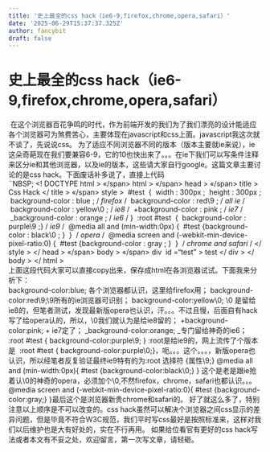 ```yaml
---
title: '史上最全的css hack（ie6-9,firefox,chrome,opera,safari）'
date: '2025-06-29T15:37:37.325Z'
author: fancybit
draft: false
---
```

<div class="header"><h1 class="single-title animate__animated animate__pulse animate__faster">史上最全的css hack（ie6-9,firefox,chrome,opera,safari）</h1></div>

<div class="content" id="content"><p><!-- raw HTML omitted -->&nbsp;在这个浏览器百花争鸣的时代，作为前端开发的我们为了我们漂亮的设计能适应各个浏览器可为煞费苦心，主要体现在javascript和css上面。javascript我这次就不谈了，先说说css。 为了适应不同浏览器不同的版本（版本主要就ie来说），ie这朵奇葩现在我们要兼容6-9，它的10也快出来了。。。在ie下我们可以写条件注释来区分ie和其他浏览器，以及ie的版本，这些请大家自行google。这篇文章主要讨论的是css hack。下面废话补多说了，直接上代码 <!-- raw HTML omitted --><br><!-- raw HTML omitted --><!-- raw HTML omitted -->¨NBSP;<!-- raw HTML omitted --><!-- raw HTML omitted --><!-- raw HTML omitted --><!-- raw HTML omitted --><!-- raw HTML omitted --> <!-- raw HTML omitted -->&lt;!<!-- raw HTML omitted --> <!-- raw HTML omitted -->DOCTYPE&nbsp;html<!-- raw HTML omitted --> <!-- raw HTML omitted -->&gt;<!-- raw HTML omitted --> <!-- raw HTML omitted --><!-- raw HTML omitted --><!-- raw HTML omitted --> <!-- raw HTML omitted -->«/span&gt; <!-- raw HTML omitted -->html<!-- raw HTML omitted --> <!-- raw HTML omitted -->&gt;<!-- raw HTML omitted --> <!-- raw HTML omitted --><!-- raw HTML omitted --><!-- raw HTML omitted --> <!-- raw HTML omitted -->«/span&gt; <!-- raw HTML omitted -->head<!-- raw HTML omitted --> <!-- raw HTML omitted -->&gt;<!-- raw HTML omitted --> <!-- raw HTML omitted --><!-- raw HTML omitted --><!-- raw HTML omitted --> <!-- raw HTML omitted -->«/span&gt; <!-- raw HTML omitted -->title<!-- raw HTML omitted --> <!-- raw HTML omitted -->&gt;<!-- raw HTML omitted --> <!-- raw HTML omitted -->Css&nbsp;Hack<!-- raw HTML omitted --> <!-- raw HTML omitted -->&lt;/<!-- raw HTML omitted --> <!-- raw HTML omitted -->title<!-- raw HTML omitted --> <!-- raw HTML omitted -->&gt;<!-- raw HTML omitted --> <!-- raw HTML omitted --><!-- raw HTML omitted --><!-- raw HTML omitted --> <!-- raw HTML omitted -->«/span&gt; <!-- raw HTML omitted -->style<!-- raw HTML omitted --> <!-- raw HTML omitted -->&gt;<!-- raw HTML omitted --> <!-- raw HTML omitted --><!-- raw HTML omitted -->&nbsp;#test&nbsp;<!-- raw HTML omitted --><!-- raw HTML omitted --> <!-- raw HTML omitted -->{<!-- raw HTML omitted --> <!-- raw HTML omitted --><!-- raw HTML omitted -->&nbsp;width<!-- raw HTML omitted --> <!-- raw HTML omitted -->:<!-- raw HTML omitted --> <!-- raw HTML omitted -->300px<!-- raw HTML omitted --> <!-- raw HTML omitted -->;<!-- raw HTML omitted --> <!-- raw HTML omitted --><!-- raw HTML omitted -->&nbsp;height<!-- raw HTML omitted --> <!-- raw HTML omitted -->:<!-- raw HTML omitted --> <!-- raw HTML omitted -->300px<!-- raw HTML omitted --> <!-- raw HTML omitted -->;<!-- raw HTML omitted --> <!-- raw HTML omitted --><!-- raw HTML omitted --><!-- raw HTML omitted -->&nbsp;background-color<!-- raw HTML omitted --> <!-- raw HTML omitted -->:<!-- raw HTML omitted --> <!-- raw HTML omitted -->blue<!-- raw HTML omitted --> <!-- raw HTML omitted -->;<!-- raw HTML omitted --> <!-- raw HTML omitted --><!-- raw HTML omitted --> <!-- raw HTML omitted -->/<em><!-- raw HTML omitted --> <!-- raw HTML omitted -->firefox<!-- raw HTML omitted --> <!-- raw HTML omitted --></em>/<!-- raw HTML omitted --> <!-- raw HTML omitted --><!-- raw HTML omitted -->&nbsp;background-color<!-- raw HTML omitted --> <!-- raw HTML omitted -->:<!-- raw HTML omitted --> <!-- raw HTML omitted -->red\9<!-- raw HTML omitted --> <!-- raw HTML omitted -->;<!-- raw HTML omitted --> <!-- raw HTML omitted --><!-- raw HTML omitted --> <!-- raw HTML omitted -->/<em><!-- raw HTML omitted --> <!-- raw HTML omitted -->all&nbsp;ie<!-- raw HTML omitted --> <!-- raw HTML omitted --></em>/<!-- raw HTML omitted --> <!-- raw HTML omitted --><!-- raw HTML omitted -->&nbsp;background-color<!-- raw HTML omitted --> <!-- raw HTML omitted -->:<!-- raw HTML omitted --> <!-- raw HTML omitted -->yellow\0<!-- raw HTML omitted --> <!-- raw HTML omitted -->;<!-- raw HTML omitted --> <!-- raw HTML omitted --><!-- raw HTML omitted --> <!-- raw HTML omitted -->/<em><!-- raw HTML omitted --> <!-- raw HTML omitted -->ie8<!-- raw HTML omitted --> <!-- raw HTML omitted --></em>/<!-- raw HTML omitted --> <!-- raw HTML omitted --><!-- raw HTML omitted -->&nbsp;+background-color<!-- raw HTML omitted --> <!-- raw HTML omitted -->:<!-- raw HTML omitted --> <!-- raw HTML omitted -->pink<!-- raw HTML omitted --> <!-- raw HTML omitted -->;<!-- raw HTML omitted --> <!-- raw HTML omitted --><!-- raw HTML omitted --> <!-- raw HTML omitted -->/<em><!-- raw HTML omitted --> <!-- raw HTML omitted -->ie7<!-- raw HTML omitted --> <!-- raw HTML omitted --></em>/<!-- raw HTML omitted --> <!-- raw HTML omitted --><!-- raw HTML omitted -->&nbsp;_background-color<!-- raw HTML omitted --> <!-- raw HTML omitted -->:<!-- raw HTML omitted --> <!-- raw HTML omitted -->orange<!-- raw HTML omitted --> <!-- raw HTML omitted -->;<!-- raw HTML omitted --> <!-- raw HTML omitted --><!-- raw HTML omitted --> <!-- raw HTML omitted -->/<em><!-- raw HTML omitted --> <!-- raw HTML omitted -->ie6<!-- raw HTML omitted --> <!-- raw HTML omitted --></em>/<!-- raw HTML omitted --> <!-- raw HTML omitted --><!-- raw HTML omitted --><!-- raw HTML omitted --> <!-- raw HTML omitted -->}<!-- raw HTML omitted --> <!-- raw HTML omitted --><!-- raw HTML omitted -->&nbsp;:root&nbsp;#test&nbsp;<!-- raw HTML omitted --> <!-- raw HTML omitted -->{<!-- raw HTML omitted --> <!-- raw HTML omitted -->&nbsp;background-color<!-- raw HTML omitted --> <!-- raw HTML omitted -->:<!-- raw HTML omitted --> <!-- raw HTML omitted -->purple\9<!-- raw HTML omitted --> <!-- raw HTML omitted -->;<!-- raw HTML omitted --><!-- raw HTML omitted -->}<!-- raw HTML omitted --> <!-- raw HTML omitted --><!-- raw HTML omitted --> <!-- raw HTML omitted -->/<em><!-- raw HTML omitted --> <!-- raw HTML omitted -->ie9<!-- raw HTML omitted --> <!-- raw HTML omitted --></em>/<!-- raw HTML omitted --> <!-- raw HTML omitted --><!-- raw HTML omitted -->&nbsp;@media&nbsp;all&nbsp;and&nbsp;(min-width:0px)<!-- raw HTML omitted --> <!-- raw HTML omitted -->{<!-- raw HTML omitted --> <!-- raw HTML omitted -->&nbsp;#test&nbsp;{background-color<!-- raw HTML omitted --> <!-- raw HTML omitted -->:<!-- raw HTML omitted --> <!-- raw HTML omitted -->black\0<!-- raw HTML omitted --> <!-- raw HTML omitted -->;<!-- raw HTML omitted --> <!-- raw HTML omitted -->}<!-- raw HTML omitted --> <!-- raw HTML omitted -->&nbsp;}&nbsp;<!-- raw HTML omitted --> <!-- raw HTML omitted -->/<em><!-- raw HTML omitted --> <!-- raw HTML omitted -->opera<!-- raw HTML omitted --> <!-- raw HTML omitted --></em>/<!-- raw HTML omitted --> <!-- raw HTML omitted --><!-- raw HTML omitted -->&nbsp;@media&nbsp;screen&nbsp;and&nbsp;(-webkit-min-device-pixel-ratio:0)<!-- raw HTML omitted --> <!-- raw HTML omitted -->{<!-- raw HTML omitted --> <!-- raw HTML omitted -->&nbsp;#test&nbsp;{background-color<!-- raw HTML omitted --> <!-- raw HTML omitted -->:<!-- raw HTML omitted --> <!-- raw HTML omitted -->gray<!-- raw HTML omitted --> <!-- raw HTML omitted -->;<!-- raw HTML omitted --> <!-- raw HTML omitted -->}<!-- raw HTML omitted --> <!-- raw HTML omitted -->&nbsp;}&nbsp;<!-- raw HTML omitted --> <!-- raw HTML omitted -->/<em><!-- raw HTML omitted --> <!-- raw HTML omitted -->chrome&nbsp;and&nbsp;safari<!-- raw HTML omitted --> <!-- raw HTML omitted --></em>/<!-- raw HTML omitted --> <!-- raw HTML omitted --><!-- raw HTML omitted --><!-- raw HTML omitted --> <!-- raw HTML omitted -->&lt;/<!-- raw HTML omitted --> <!-- raw HTML omitted -->style<!-- raw HTML omitted --> <!-- raw HTML omitted -->&gt;<!-- raw HTML omitted --> <!-- raw HTML omitted --><!-- raw HTML omitted --><!-- raw HTML omitted --> <!-- raw HTML omitted -->&lt;/<!-- raw HTML omitted --> <!-- raw HTML omitted -->head<!-- raw HTML omitted --> <!-- raw HTML omitted -->&gt;<!-- raw HTML omitted --> <!-- raw HTML omitted --><!-- raw HTML omitted --><!-- raw HTML omitted --> <!-- raw HTML omitted -->«/span&gt; <!-- raw HTML omitted -->body<!-- raw HTML omitted --> <!-- raw HTML omitted -->&gt;<!-- raw HTML omitted --> <!-- raw HTML omitted --><!-- raw HTML omitted --><!-- raw HTML omitted --> <!-- raw HTML omitted -->«/span&gt; <!-- raw HTML omitted -->div&nbsp;<!-- raw HTML omitted --> <!-- raw HTML omitted -->id<!-- raw HTML omitted --> <!-- raw HTML omitted -->=“test”<!-- raw HTML omitted --> <!-- raw HTML omitted -->&gt;<!-- raw HTML omitted --> <!-- raw HTML omitted -->test<!-- raw HTML omitted --> <!-- raw HTML omitted -->&lt;/<!-- raw HTML omitted --> <!-- raw HTML omitted -->div<!-- raw HTML omitted --> <!-- raw HTML omitted -->&gt;<!-- raw HTML omitted --> <!-- raw HTML omitted --><!-- raw HTML omitted --><!-- raw HTML omitted --> <!-- raw HTML omitted -->&lt;/<!-- raw HTML omitted --> <!-- raw HTML omitted -->body<!-- raw HTML omitted --> <!-- raw HTML omitted -->&gt;<!-- raw HTML omitted --> <!-- raw HTML omitted --><!-- raw HTML omitted --><!-- raw HTML omitted --> <!-- raw HTML omitted -->&lt;/<!-- raw HTML omitted --> <!-- raw HTML omitted -->html<!-- raw HTML omitted --> <!-- raw HTML omitted -->&gt;<!-- raw HTML omitted --><!-- raw HTML omitted --><!-- raw HTML omitted --><!-- raw HTML omitted --><!-- raw HTML omitted --><!-- raw HTML omitted --> <!-- raw HTML omitted --><!-- raw HTML omitted --><br><!-- raw HTML omitted --> 上面这段代码大家可以直接copy出来，保存成html在各浏览器试试。下面我来分析下：<!-- raw HTML omitted --><br><!-- raw HTML omitted --><!-- raw HTML omitted --> background-color:blue; 各个浏览器都认识，这里给firefox用；<!-- raw HTML omitted --> <!-- raw HTML omitted --> background-color:red\9;\9所有的ie浏览器可识别；<!-- raw HTML omitted --> <!-- raw HTML omitted --> background-color:yellow\0; \0 是留给ie8的，但笔者测试，发现最新版opera也认识，汗。。。不过且慢，后面自有hack写了给opera认的，所以，\0我们就认为是给ie8留的；<!-- raw HTML omitted --> <!-- raw HTML omitted --> +background-color:pink; + ie7定了；<!-- raw HTML omitted --> <!-- raw HTML omitted --> _background-color:orange; _专门留给神奇的ie6；<!-- raw HTML omitted --> <!-- raw HTML omitted --> :root #test { background-color:purple\9; } :root是给ie9的，网上流传了个版本是&nbsp;<!-- raw HTML omitted --> <!-- raw HTML omitted -->:root #test { background-color:purple\0;}，呃。。。这个。。。，新版opera也认识，所以经笔者反复验证最终ie9特有的为:root 选择符 {属性\9;}<!-- raw HTML omitted --> <!-- raw HTML omitted --> @media all and (min-width:0px){ #test {background-color:black\0;} } 这个是老是跟ie抢着认\0的神奇的opera，必须加个\0,不然firefox，chrome，safari也都认识。。。<!-- raw HTML omitted --> <!-- raw HTML omitted --> @media screen and (-webkit-min-device-pixel-ratio:0){ #test {background-color:gray;} }最后这个是浏览器新贵chrome和safari的。<!-- raw HTML omitted --> <!-- raw HTML omitted --><!-- raw HTML omitted --><!-- raw HTML omitted --> <!-- raw HTML omitted --> 好了就这么多了，特别注意以上顺序是不可以改变的。css hack虽然可以解决个浏览器之间css显示的差异问题，但是毕竟不符合W3C规范，我们平时写css最好是按照标准来，这样对我们以后维护也是大有好处的，实在不行再用。<!-- raw HTML omitted --> <!-- raw HTML omitted --><!-- raw HTML omitted --><!-- raw HTML omitted --> <!-- raw HTML omitted --> 如果给位看官有更好的css hack写法或者本文有不妥之处，欢迎留言，第一次写文章，请轻砸。<!-- raw HTML omitted --> <!-- raw HTML omitted --></p><!-- raw HTML omitted --><!-- raw HTML omitted --><!-- raw HTML omitted --><!-- raw HTML omitted --></div>

